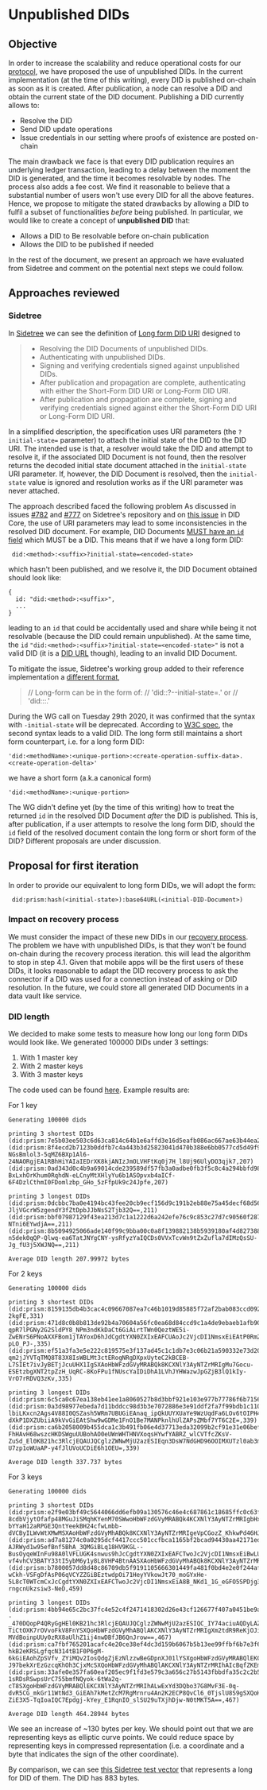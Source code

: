 # Unpublished DIDs

## Objective

In order to increase the scalability and reduce operational costs for our [protocol](./protocol-v0.3.md), we have 
proposed the use of unpublished DIDs. In the current implementation (at the time of this writing), every DID is 
published on-chain as soon as it is created. After publication, a node can resolve a DID and obtain the current state of
the DID document. Publishing a DID currently allows to:

- Resolve the DID
- Send DID update operations
- Issue credentials in our setting where proofs of existence are posted on-chain

The main drawback we face is that every DID publication requires an underlying ledger transaction, leading to a delay
between the moment the DID is generated, and the time it becomes resolvable by nodes. The process also adds a fee cost.
We find it reasonable to believe that a substantial number of users won't use every DID for all the above features. 
Hence, we propose to mitigate the stated drawbacks by allowing a DID to fulfil a subset of functionalities _before_
being published. In particular, we would like to create a concept of **unpublished DID** that: 

- Allows a DID to Be resolvable before on-chain publication 
- Allows the DID to be published if needed

In the rest of the document, we present an approach we have evaluated from Sidetree and comment on the potential next 
steps we could follow.


## Approaches reviewed

### Sidetree

In [Sidetree](https://identity.foundation/sidetree/spec/) we can see the definition of 
[Long form DID URI](https://identity.foundation/sidetree/spec/#long-form-did-uris) designed to

> * Resolving the DID Documents of unpublished DIDs.
> * Authenticating with unpublished DIDs.
> * Signing and verifying credentials signed against unpublished DIDs.
> * After publication and propagation are complete, authenticating with either the Short-Form DID URI or Long-Form DID URI.
> * After publication and propagation are complete, signing and verifying credentials signed against either the Short-Form DID URI or Long-Form DID URI.

In a simplified description, the specification uses URI parameters (the `?initial-state=` parameter) to attach the 
initial state of the DID to the DID URI. The intended use is that, a resolver would take the DID and attempt to resolve
it, if the associated DID Document is not found, then the resolver returns the decoded initial state document attached 
in the `initial-state` URI parameter. If, however, the DID Document is resolved, then the `initial-state` value is 
ignored and resolution works as if the URI parameter was never attached.

The approach described faced the following problem
As discussed in issues [#782](https://github.com/decentralized-identity/sidetree/issues/782) and 
[#777](https://github.com/decentralized-identity/sidetree/issues/777) on Sidetree's repository and on
[this issue](https://github.com/w3c/did-core/issues/337) in DID Core, the use of URI parameters may lead to some
inconsistencies in the resolved DID document. For example, DID Documents 
[MUST have an `id` field](https://w3c.github.io/did-core/#did-subject) which MUST be a DID. This means that if we have
a long form DID: 
  
  ```
   did:<method>:<suffix>?initial-state=<encoded-state>
  ```
   
which hasn't been published, and we resolve it, the DID Document obtained should look like:
   
  ```
  {
    id: "did:<method>:<suffix>",
    ...
  } 
  ```

leading to an `id` that could be accidentally used and share while being it not resolvable (because the DID could 
remain unpublished). At the same time, the `id` `"did:<method>:<suffix>?initial-state=<encoded-state>"` is not a valid
DID (it is a [DID URL](https://w3c.github.io/did-core/#did-url-syntax) though), leading to an invalid DID Document.

To mitigate the issue, Sidetree's working group added to their reference implementation a 
[different format](https://github.com/decentralized-identity/sidetree/commit/b6945a9286d053e8254b604c8926ce35dc21d47c#diff-e4b25c798093490e1f72b171527e6596R54),

> // Long-form can be in the form of:
> // 'did:<methodName>:<unique-portion>?-<methodName>-initial-state=<create-operation-suffix-data>.<create-operation-delta>' or
> // 'did:<methodName>:<unique-portion>:<create-operation-suffix-data>.<create-operation-delta>'

During the WG call on Tuesday 29th 2020, it was confirmed that the syntax with `-initial-state` will be deprecated.
According to [W3C spec](https://w3c.github.io/did-core/#did-syntax), the second syntax leads to a valid DID.
The long form still maintains a short form counterpart, i.e. for a long form DID:

```
'did:<methodName>:<unique-portion>:<create-operation-suffix-data>.<create-operation-delta>'
```

we have a short form (a.k.a canonical form)

```
'did:<methodName>:<unique-portion>
```
 
The WG didn't define yet (by the time of this writing) how to treat the returned `id` in the resolved DID Document 
_after_ the DID is published. This is, after publication, if a user attempts to resolve the long form DID, should the
`id` field of the resolved document contain the long form or short form of the DID? Different proposals are under 
discussion.

## Proposal for first iteration

In order to provide our equivalent to long form DIDs, we will adopt the form:

```
 did:prism:hash(<initial-state>):base64URL(<initial-DID-Document>)
```

### Impact on recovery process

We must consider the impact of these new DIDs in our [recovery process](./key-derivation.md#did-recovery).
The problem we have with unpublished DIDs, is that they won't be found on-chain during the recovery process iteration.
this will lead the algorithm to stop in step 4.1. Given that mobile apps will be the first users of these DIDs, it looks
reasonable to adapt the DID recovery process to ask the connector if a DID was used for a connection instead of asking
 or DID resolution. In the future, we could store all generated DID Documents in a data vault like service.

### DID length

We decided to make some tests to measure how long our long form DIDs would look like.
We generated 100000 DIDs under 3 settings:

1. With 1 master key
2. With 2 master keys
3. With 3 master keys

The code used can be found [here](../../node/test/src/io/iohk/atala/prism/node/poc/EncodedSizes.scala).
Example results are:

For 1 key
```
Generating 100000 dids

printing 3 shortest DIDs
(did:prism:7e5b03ee503c6d63ca814c64b1e6affd3e16d5eafb086ac667ae63b44ea23f2b:CmAKXhJcCgdtYXN0ZXIwEAFCTwoJc2VjcDI1NmsxEiA4BHOH6oJYfe_pVSqXl69HcRW304Mk4ExOwJye9VWcGBogOBL32BWDzjqnSqoQss8x_qv_02fwyrEL13QCKT9KRoQ=,207)
(did:prism:8f4ecd2b7123b0ddfb7c4a443b3d25823041d470b388e6bb0577cd5d49f9b8a9:CmEKXxJdCgdtYXN0ZXIwEAFCUAoJc2VjcDI1NmsxEiEA-NGsBmlol3-5qMZ6BXp1Al6-24NAORgjEA1RBhHiYAIaIEDrXK8kjANIzJmOLVHFtKq0j7H_l8Uj96UlyDO3qjk7,207)
(did:prism:0ad343d0c4b9a69014cde239589df57fb3a0adbe0fb3f5c8c4a294bbfd9827cb:CmEKXxJdCgdtYXN0ZXIwEAFCUAoJc2VjcDI1NmsxEiEA-BxLxhOrKhum0RqhdN-eLCnyMtXHlyYu6b1ASOpvxb4aICf-6F4DzlCthmI0FDomlzbp_GHo_5zFfpUk9c24Jpfe,207)

printing 3 longest DIDs
(did:prism:0dcbbc7ba0e4194bc43fee20cb9ecf156d9c191b2eb88e75a45decf68d56665c:CmIKYBJeCgdtYXN0ZXIwEAFCUQoJc2VjcDI1NmsxEiEA55RbxHRgZ1zB3rSpHjYuclIF_9G7yhGgWGi7fc6JxVIaIQCEu6hOdE-JljVGcrW5zgendY3fZtDpbJJbNsS2Tjb32Q==,211)
(did:prism:bbf07987129f43ea213d7c1a1222d6a242efe76c9c853c27d7c90560f287c10d:CmIKYBJeCgdtYXN0ZXIwEAFCUQoJc2VjcDI1NmsxEiEA5_5gl70kwcDvl5gKH2_AJzry1cT2XZHSBfS1dmQTIY0aIQDiK3AHz9ilWDgqWXOFCbyIMlDgYWh9C5-NTni6EYwdjA==,211)
(did:prism:8b5094925066ade140f99c9bba00c0a8f139882138b5939180af4d827388c1f8:CmIKYBJeCgdtYXN0ZXIwEAFCUQoJc2VjcDI1NmsxEiEA6NKGFL-n5dek0qQP-Qlwq-ea6TatJNYgCNY-ysRfyzYaIQCDs0VVxTcvWn9tZxZufla7dIMzQsSU-Jg_fU3j5XWJNQ==,211)

Average DID length 207.99972 bytes
```

For 2 keys
```
Generating 100000 dids

printing 3 shortest DIDs
(did:prism:8159135db4b3cac4c09667087ea7c46b1019d85885f72af2bab083ccd092c5d4:Cr0BCroBEloKB21hc3RlcjAQAUJNCglzZWNwMjU2azESHj2JQyzK59GApMJoM5O28nQho9tpIOonINJRUWIE1hogbnHhV4pZQM0eAMBUQ0MC6g0Sa9uF87G74kmN6DvBFpQSXAoHbWFzdGVyMRABQk8KCXNlY3AyNTZrMRIgI9WfWp31w4eQOOEQF2mzVZCednBNIYugJQwL42wkrQYaIFR2BcIwYSnmXEBVbVaYmfz6DOcPPDEgSfVZOK-2kgFE,331)
(did:prism:471d8c0b8b813de92b4a70604a56fc0ea68d84ccd9c1a4de9ebaeb1afb906235:CsABCr0BElwKB21hc3RlcjAQAUJPCglzZWNwMjU2azESIEQ0OMfxIlt-qpR7lPGNy2G2SldPY8_NPm3ndKkDaCt6GiAirtTWn0QeztWE5i-ZwENrS6PNoAXXFBom1jTAYoxD6hJdCgdtYXN0ZXIxEAFCUAoJc2VjcDI1NmsxEiEAtP0Rm24Fn2Mg6S67SMlBCvoZ09LgKZvwpf26TlxCj7caIH4n2UvHcNYIY6k7EDBtgyDptgpcgR5EWxaf-pLO_PJ-,335)
(did:prism:ef51a3fa3e5e222c819575e3f137ad45c1c1db7e3c06b21a590332e73d20953b:CsABCr0BEl0KB21hc3RlcjAQAUJQCglzZWNwMjU2azESIQDE_vSfeNUmoyV-qm2jJYVTqTMQ8T83X8IsWBLMt3ctERogNRgDXpxUyteC2kBCEB-L7SIEt7ivJyBETjJcuUHX1IgSXAoHbWFzdGVyMRABQk8KCXNlY3AyNTZrMRIgMu7Gocu-ESEtzbgXNT2tpZzH_UqRC-8KoFPu1fNUscYaIDiDhA1LVhJYHWazwJpGZjB3lQ1kIy-VrO7rRDVQ3zKv,335)

printing 3 longest DIDs
(did:prism:6c5ca0c67ea138eb41ee1a8060527b8d3bbf921e103e977b77786f6b71567000:CsIBCr8BEl0KB21hc3RlcjAQAUJQCglzZWNwMjU2azESIQCHJNU9sXhHZy3EdgzfGjzClA0B9PVJbe2apsG0ljhdqRogJnESFoQd9AjqBgIcaKmwyCYnVm6tHucyAOcCq59BtfcSXgoHbWFzdGVyMRABQlEKCXNlY3AyNTZrMRIhAJqTQ7CzDZ8d02kXFFlw_Do5sEiKpZdtRQLAw9EqhEi9GiEAtMlOZRfGivpnfpDbn7uDBZTb5Rj3Y3rTgSfIdAFhQP0=,339)
(did:prism:0a3d98977ebeda7d11bddcc98d3b3e7072886e3e91ddf2fa7f99bdb1c110b00a:CsIBCr8BEl0KB21hc3RlcjAQAUJQCglzZWNwMjU2azESIFWdJTyU0lf-lbiLKxcn2Ags4V88I0QSZash5WRm7UBUGiEAnaq_ipQkUUYXUaYe9WzUqdFa6LOv6tOIPH4Rfm4vmhQSXgoHbWFzdGVyMRABQlEKCXNlY3AyNTZrMRIhAMdis1_dwKgyV02uZQCfvx0O9J-dXkP1DXZUbiiA9kVvGiEAtShw9wGDMe1FnO1Be7MANPknlhUlZAPsZMbf7YT6C2E=,339)
(did:prism:ca6b2058009b455dca1c3b491fb06e4d37713eda32099b2cf91e31e06befb569:CsIBCr8BEl4KB21hc3RlcjAQAUJRCglzZWNwMjU2azESIQDS7RopaBAO6dq3l9TBD_x-FhHAvH68wszcHKDSWguUUBohAO0eUWnWHTHNVXoqsHYwfYABRZ_wlCVTfcZKsV-ZuSd_El0KB21hc3RlcjEQAUJQCglzZWNwMjU2azESIEqn3DsW7NdGHD96OOIMXUTzl0ab3m5v4oaWZHqqbjNVGiEA3kk0XVALFtm-U7zp1oWUaAP-y4fJlUVoUCDiE6h1OEU=,339)

Average DID length 337.737 bytes
```

For 3 keys
```
Generating 100000 dids

printing 3 shortest DIDs
(did:prism:e2f9e03bf49c5644066dd6efb09a130576c46e4c687861c18685ffc0c63f0bce:Cp0CCpoCEl0KB21hc3RlcjAQAUJQCglzZWNwMjU2azESIFgi7BOQhH8RtgZist8Ag416pL_JYBfaP0RsO21FI2JaGiEA2bzA4iPnrvX-8cdbVjytOfafp48MGuJiSMqhKYenM70SWwoHbWFzdGVyMRABQk4KCXNlY3AyNTZrMRIgbHxvyJdH5S_0ZhI4L2sh_hEdrixpAJ3eE3lpHfh-bYYaH12aRPGE3QntYeekBH24cfwLmbb-dVCByILWvWtXMwMSXAoHbWFzdGVyMhABQk8KCXNlY3AyNTZrMRIgeVpCGozZ_KhkwPd46HJnkcqmdDckGVJHLJgyuxjvh5saIHt3BeIApG6jqj84ZP66AfsTUpuNQP1BSVLzdhcQLoPD,459)
(did:prism:ad7a81274c0a0295dcf4417ccc501ccfbca1165bf2bcad94430aa42171ed173d:Cp0CCpoCElwKB21hc3RlcjAQAUJPCglzZWNwMjU2azESIBWIwCfSj6MtNG29Z_t7-AJRWyd1w95efBnf5BhA_3QMGiBLq18HV9KGL--BusOyqeWInFu98A0lVFLUGK4snwus9hJcCgdtYXN0ZXIxEAFCTwoJc2VjcDI1NmsxEiBwLUQ1jTnE8JdPcf_C41tyd7Y2loCkGlykfslZy0g4ShogUco4yJ-vf4vhCV3BATY33tI5ybM6y1y8L8VHP4BtnAASXAoHbWFzdGVyMhABQk8KCXNlY3AyNTZrMRIgAY_UwVb48SGeOxspuFTqEYWedQOCL_6lyd198ABWTfcaIBifedeOY8K3CKAZf06S1BG3fGodNzN3jAfi5oV1usmI,459)
(did:prism:b7800057dd8d48c86709db5f9191105666301449fa481f0bd4e2e0f244af2745:Cp0CCpoCElwKB21hc3RlcjAQAUJPCglzZWNwMjU2azESIGrZ5TSsDsQCUVwUs0wIe-wCkh-VSFgDfAsP06qVCYZZGiBEztwdpOi71HeyYVkowJt70_moGYxHe-5L8cT0WTcmCxJcCgdtYXN0ZXIxEAFCTwoJc2VjcDI1NmsxEiA8B_NKd1_1G_eGFO5SPDjg3Am0xWQKX7opBwVV5XU02hogenHpXX30EfTwbZCQhyLNRMaZDQFcfJk5t6f1V1c0v1wSXAoHbWFzdGVyMhABQk8KCXNlY3AyNTZrMRIgGMcERNmpRhx04j39poUvu1TMVpnSVjvoaez5WW3oKEMaICRim4pqzKYerpkkxmalZAC_NSA-rngcnUkzsiw3-NeD,459)

printing 3 longest DIDs
(did:prism:4bb94e65c2bc37fc4e52c4f2471418302d26e43cf126677f407a0451be9a7c22:CqECCp4CEl4KB21hc3RlcjAQAUJRCglzZWNwMjU2azESIQCdzPQA1RFTIpEp1CJNwO0wqe1qz5JawnI8sDlZfrkw5BohANF1qt5111DzBKPYsnrSjm01zJ--_470DQopP4QRyGgHEl0KB21hc3RlcjEQAUJQCglzZWNwMjU2azESIQC_IY74aciuAQDyLAZjXGwaq1QDfHd27okxcGXm6OOVUxogEhbKgQWBZTWzRrjLkpAg4c-TiCtOXK7rOVvoFkV8FnYSXQoHbWFzdGVyMhABQlAKCXNlY3AyNTZrMRIgXm2tdR9ReKjOJi2H3YtvQPkaSO06zkFjAKR_WDHYzJMaIQDUI8-MVdBoinpUUy0zRX8aUlhZ1ij4nwDBfJB6QnJrow==,467)
(did:prism:ca7fbf765201acafc4e20ce38ef4dc3d159b6067b5b13ee99ffbf6b7e3f6facc:CqECCp4CEl0KB21hc3RlcjAQAUJQCglzZWNwMjU2azESIAqGJ2KqLJ3rfQ-hkB2eKRSLgfqcN314tB1F0P6gM-6kGiEAohZpSVfv_ZYiMQv2IosQdgZjEzNlzzwBeGDpnXJ01lYSXgoHbWFzdGVyMRABQlEKCXNlY3AyNTZrMRIhAKyAvzd6NmegIuPYsQKU6brHjjrkEoTyuCWfui7vQZ05GiEA8yogy0Ex_MbjWq_a6U-J97bekXrEzGzcqKhOh3CjxMcSXQoHbWFzdGVyMhABQlAKCXNlY3AyNTZrMRIhAIcBqfZKEmKSudx6j4D_g_V4UMwFmRsBGQ1ncX6s3l1vGiAhXUWh5fgnfAFnZhGHh6rElvI8XaVfI6gBbdT2UriRDw==,467)
(did:prism:33afe0e357fa60eaf205ec9f1fd3e579c3a656c27b5143fbbdfa35c2c2b5916d:CqECCp4CEl0KB21hc3RlcjAQAUJQCglzZWNwMjU2azESIQCwxcy1xkqJcbETa07ucq1GrlEfmCSj9S6U5PwuDOb58BogIzMlA9N-1sRDsRSwpsUrC755bmfNQyok-6tWa2q-cT8SXgoHbWFzdGVyMRABQlEKCXNlY3AyNTZrMRIhALwExYd3DQbo37G8MvF3E-0q-dvR5CG_mkGr11WtNd3_GiEAh7kMetZcM7RgMrnru4An2K2ECP8QvCl6_0TjslU8S9gSXQoHbWFzdGVyMhABQlAKCXNlY3AyNTZrMRIgRF_1TeGjfM64opVJOQfOPbqoldGQgdw-ZiE3X5-TqIoaIQC7Epdgj-kYey_E1RqnIO_slSU29uTXjhDjw-N0tMKT5A==,467)

Average DID length 464.28944 bytes
```

We see an increase of ~130 bytes per key. We should point out that we are representing keys as elliptic curve points. 
We could reduce space by representing keys in compressed representation (i.e. a coordinate and a byte that indicates the
sign of the other coordinate).

By comparison, we can see [this Sidetree test vector](https://github.com/decentralized-identity/sidetree/blob/master/tests/fixtures/longFormDid/longFormDid.txt)
that represents a long for DID of them. The DID has 883 bytes. 
